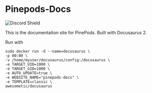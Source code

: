 # Pinepods-Docs

![Discord Shield](https://discordapp.com/api/guilds/1134490753012334592/widget.png?style=shield)

This is the documentation site for PinePods. Built with Docusaurus 2.

Run with 

```
sudo docker run -d --name=docusaurus \
-p 80:80 \
-v /home/myuser/docusaurus/config:/docusaurus \
-e TARGET_UID=1000 \
-e TARGET_GID=1000 \
-e AUTO_UPDATE=true \
-e WEBSITE_NAME="pinepods-docs" \
-e TEMPLATE=classic \
awesometic/docusaurus
```
